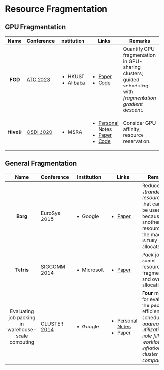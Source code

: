# Resource Fragmentation

## GPU Fragmentation

|    Name   | Conference                                        | Institution                             | Links                                                                                                                                                                                                                                               | Remarks                                                                                                      |
| :-------: | ------------------------------------------------- | --------------------------------------- | --------------------------------------------------------------------------------------------------------------------------------------------------------------------------------------------------------------------------------------------------- | ------------------------------------------------------------------------------------------------------------ |
|  **FGD**  | [ATC 2023](../reading-notes/conference/atc-2023/) | <ul><li>HKUST</li><li>Alibaba</li></ul> | <ul><li><a href="https://www.usenix.org/conference/atc23/presentation/weng">Paper</a></li><li><a href="https://github.com/hkust-adsl/kubernetes-scheduler-simulator">Code</a></li></ul>                                                             | Quantify GPU fragmentation in GPU-sharing clusters; guided scheduling with _fragmentation gradient descent_. |
| **HiveD** | [OSDI 2020](../Conference/OSDI-2020/)             | <ul><li>MSRA</li></ul>                  | <ul><li><a href="../Conference/OSDI-2020/hived.md">Personal Notes</a></li><li><a href="https://www.usenix.org/conference/osdi20/presentation/zhao-hanyu">Paper</a></li><li><a href="https://github.com/microsoft/hivedscheduler">Code</a></li></ul> | Consider GPU affinity; resource reservation.                                                                 |

## General Fragmentation

|                         Name                        | Conference                                  | Institution                 | Links                                                                                                                                                                                                                                  | Remarks                                                                                                                                                    |
| :-------------------------------------------------: | ------------------------------------------- | --------------------------- | -------------------------------------------------------------------------------------------------------------------------------------------------------------------------------------------------------------------------------------- | ---------------------------------------------------------------------------------------------------------------------------------------------------------- |
|                       **Borg**                      | EuroSys 2015                                | <ul><li>Google</li></ul>    | <ul><li><a href="https://dl.acm.org/doi/10.1145/2741948.2741964">Paper</a></li></ul>                                                                                                                                                   | Reduce _stranded resources_ that cannot be used because another resource on the machine is fully allocated.                                                |
|                      **Tetris**                     | SIGCOMM 2014                                | <ul><li>Microsoft</li></ul> | <ul><li><a href="https://dl.acm.org/doi/10.1145/2619239.2626334">Paper</a></li></ul>                                                                                                                                                   | _Pack_ jobs to avoid resource fragmentation and over-allocation.                                                                                           |
| Evaluating job packing in warehouse-scale computing | [CLUSTER 2014](../Conference/CLUSTER-2014/) | <ul><li>Google</li></ul>    | <ul><li><a href="../reading-notes/conference/cluster-2014/evaluating-job-packing.md">Personal Notes</a></li><li><a href="https://static.googleusercontent.com/media/research.google.com/en/pubs/archive/43103.pdf">Paper</a></li></ul> | **Four** metrics for evaluating the packing efficiency of schedulers: _aggregate utilization_, _hole filling_, _workload inflation_, _cluster compaction_. |
